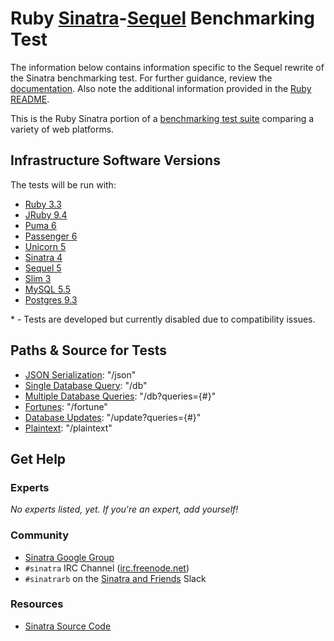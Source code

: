 # Ruby [Sinatra](http://www.sinatrarb.com)-[Sequel](http://sequel.jeremyevans.net) Benchmarking Test

The information below contains information specific to the Sequel rewrite of
the Sinatra benchmarking test. For further guidance, review the
[documentation](https://github.com/TechEmpower/FrameworkBenchmarks/wiki).  Also
note the additional information provided in the [Ruby README](../).

This is the Ruby Sinatra portion of a [benchmarking test suite](../../)
comparing a variety of web platforms.

## Infrastructure Software Versions

The tests will be run with:

* [Ruby 3.3](http://www.ruby-lang.org)
* [JRuby 9.4](http://jruby.org)
* [Puma 6](http://puma.io)
* [Passenger 6](https://www.phusionpassenger.com)
* [Unicorn 5](https://bogomips.org/unicorn/)
* [Sinatra 4](http://www.sinatrarb.com)
* [Sequel 5](http://sequel.jeremyevans.net)
* [Slim 3](http://slim-lang.com)
* [MySQL 5.5](https://www.mysql.com)
* [Postgres 9.3](https://www.postgresql.org)

\* - Tests are developed but currently disabled due to compatibility issues.

## Paths & Source for Tests

* [JSON Serialization](hello_world.rb): "/json"
* [Single Database Query](hello_world.rb): "/db"
* [Multiple Database Queries](hello_world.rb): "/db?queries={#}"
* [Fortunes](hello_world.rb): "/fortune"
* [Database Updates](hello_world.rb): "/update?queries={#}"
* [Plaintext](hello_world.rb): "/plaintext"

## Get Help

### Experts

_No experts listed, yet. If you're an expert, add yourself!_

### Community

* [Sinatra Google Group](https://groups.google.com/forum/#!forum/sinatrarb)
* `#sinatra` IRC Channel ([irc.freenode.net](http://freenode.net/))
* `#sinatrarb` on the [Sinatra and Friends](http://sinatra-slack.herokuapp.com) Slack

### Resources

* [Sinatra Source Code](https://github.com/sinatra/sinatra)
